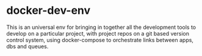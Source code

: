 # docker-dev-env
This is an universal env for bringing in together all the development tools to develop on a particular project, with project repos on a git based version control system, using docker-compose to orchestrate links between apps, dbs and queues. 
